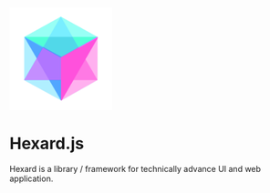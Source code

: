 <img src="./hexard.png" height="180px" width="180px">

# Hexard.js
Hexard is a library / framework for technically advance UI and web application.
